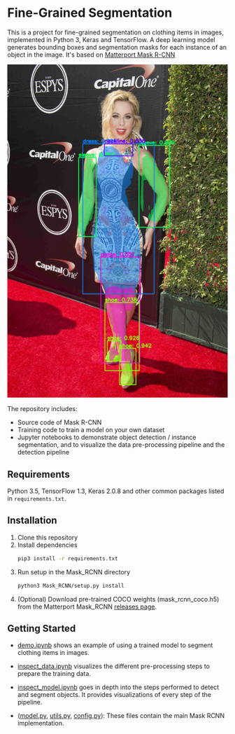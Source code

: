 # Fine-Grained Segmentation

This is a project for fine-grained segmentation on clothing items in images, implemented in Python 3, Keras and TensorFlow. A deep learning model generates bounding boxes and segmentation masks for each instance of an object in the image. It's based on [Matterport Mask R-CNN](https://github.com/matterport/Mask_RCNN)

![Fine-Grained Segmentation Sample](assets/sample.png)

The repository includes:
* Source code of Mask R-CNN 
* Training code to train a model on your own dataset
* Jupyter notebooks to demonstrate object detection / instance segmentation, and to visualize the data pre-processing pipeline and the detection pipeline

## Requirements

Python 3.5, TensorFlow 1.3, Keras 2.0.8 and other common packages listed in `requirements.txt`.

## Installation

1. Clone this repository
2. Install dependencies
   ```bash
   pip3 install -r requirements.txt
   ```
3. Run setup in the Mask_RCNN directory
    ```bash
    python3 Mask_RCNN/setup.py install
    ``` 
4. (Optional) Download pre-trained COCO weights (mask_rcnn_coco.h5) from the Matterport Mask_RCNN [releases page](https://github.com/matterport/Mask_RCNN/releases).

## Getting Started

* [demo.ipynb](notebooks/demo.ipynb) shows an example of using a trained model to segment clothing items in images.

* [inspect_data.ipynb](notebooks/inspect_data.ipynb) visualizes the different pre-processing steps to prepare the training data.

* [inspect_model.ipynb](notebooks/inspect_model.ipynb) goes in depth into the steps performed to detect and segment objects. It provides visualizations of every step of the pipeline.

* ([model.py](Mask_RCNN/mrcnn/model.py), [utils.py](Mask_RCNN/mrcnn/utils.py), [config.py](Mask_RCNN/mrcnn/config.py)): These files contain the main Mask RCNN implementation. 



